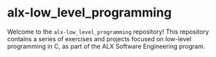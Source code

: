 # alx-low_level_programming

Welcome to the `alx-low_level_programming` repository! This repository contains a series of exercises and projects focused on low-level programming in C, as part of the ALX Software Engineering program.


